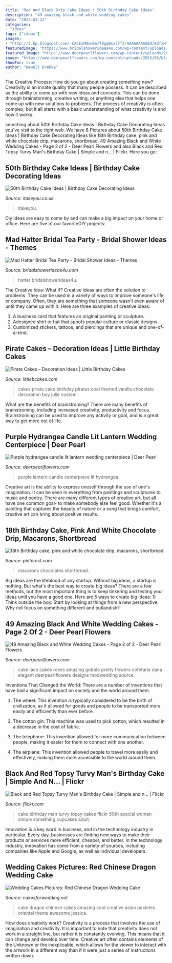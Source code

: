 ```yaml
---
title: "Red And Black Drip Cake Ideas : 50th Birthday Cake Ideas"
description: "49 amazing black and white wedding cakes"
date: "2023-03-22"
categories:
- "ideas"
tags: ["ideas"]
images:
- "http://3.bp.blogspot.com/-CAoEsHNxeBo/T8gqWxx77TI/AAAAAAAAG8U/8dfxHYKzUPo/s1600/red-chinese-dragon-wedding-cake.jpg"
featuredImage: "https://www.bridalshowerideas4u.com/wp-content/uploads/2016/02/Mad-Hatter-Bridal-Tea-Party-deck-of-cards-decor-and-characters.jpeg"
featured_image: "https://www.deerpearlflowers.com/wp-content/uploads/2015/05/black-and-white-lace-wedding-cake-with-black-roses.jpg"
image: "https://www.deerpearlflowers.com/wp-content/uploads/2015/05/black-and-white-lace-wedding-cake-with-black-roses.jpg"
ShowToc: true
author: "Newell Brekke"
---
```



The Creative Process: How do you go about creating something new?
Creativity is an innate quality that many people possess. It can be described as the ability to come up with new ideas and concepts. This can be done through brainstorming, creative writing, or anything else that helps one come up with new solutions to problems. The process of creativity is often complex, but it all starts with a basic understanding of what creativity is and how it works.

	

		
searching about 50th Birthday Cake Ideas | Birthday Cake Decorating Ideas you've visit to the right web. We have 8 Pictures about 50th Birthday Cake Ideas | Birthday Cake Decorating Ideas like 18th Birthday cake, pink and white chocolate drip, macarons, shortbread, 49 Amazing Black and White Wedding Cakes - Page 2 of 2 - Deer Pearl Flowers and also Black and Red Topsy Turvy Man&#039;s Birthday Cake | Simple and n… | Flickr. Here you go:
		
    
## 50th Birthday Cake Ideas | Birthday Cake Decorating Ideas

<img loading=lazy src="https://www.itakeyou.co.uk/wp-content/uploads/2021/06/50th-birthday-cake-516x1024.jpg" onerror="this.onerror=null;this.src='https://tse1.mm.bing.net/th?id=OIP.3bnMxoA9PEQwlqSCte1ZOAHaOs&amp;pid=15.1';" alt="50th Birthday Cake Ideas | Birthday Cake Decorating Ideas">

_Source: itakeyou.co.uk_

>itakeyou. 

	

Diy ideas are easy to come by and can make a big impact on your home or office. Here are five of our favoriteDIY projects: 

    
## Mad Hatter Bridal Tea Party - Bridal Shower Ideas - Themes

<img loading=lazy src="https://www.bridalshowerideas4u.com/wp-content/uploads/2016/02/Mad-Hatter-Bridal-Tea-Party-deck-of-cards-decor-and-characters.jpeg" onerror="this.onerror=null;this.src='https://tse1.mm.bing.net/th?id=OIP.tH-2ywqa3bQcdSTJdaiD3wHaLH&amp;pid=15.1';" alt="Mad Hatter Bridal Tea Party - Bridal Shower Ideas - Themes">

_Source: bridalshowerideas4u.com_

>hatter bridalshowerideas4u. 

	

The Creative Idea: What if?
Creative ideas are often the solution to problems. They can be used in a variety of ways to improve someone's life or company. Often, they are something that someone wasn't even aware of until they came up with it. Here are three examples of creative ideas: 
1. A business card that features an original painting or sculpture. 
2. Adesigned shirt or hat that spoofs popular culture or classic designs. 
3. Customized stickers, tattoos, and piercings that are unique and one-of-a-kind.

    
## Pirate Cakes – Decoration Ideas | Little Birthday Cakes

<img loading=lazy src="http://www.littlebcakes.com/wp-content/uploads/2013/08/Pirate-Cake.jpg" onerror="this.onerror=null;this.src='https://tse2.mm.bing.net/th?id=OIP.R3Y5PYGv4gTqSeNIEjy6xQHaKt&amp;pid=15.1';" alt="Pirate Cakes – Decoration Ideas | Little Birthday Cakes">

_Source: littlebcakes.com_

>cakes pirate cake birthday pirates cool themed vanilla chocolate decoration boy julie custom. 

	

What are the benefits of brainstroming?
There are many benefits of brainstroming, including increased creativity, productivity and focus. Brainstroming can be used to improve any activity or goal, and is a great way to get more out of life.

    
## Purple Hydrangea Candle Lit Lantern Wedding Centerpiece | Deer Pearl

<img loading=lazy src="https://www.deerpearlflowers.com/wp-content/uploads/2015/05/Purple-hydrangea-candle-lit-lantern-wedding-centerpiece.jpg" onerror="this.onerror=null;this.src='https://tse3.mm.bing.net/th?id=OIP.GcjTuHlAuo05DnFZC87gsAHaJ9&amp;pid=15.1';" alt="Purple hydrangea candle lit lantern wedding centerpiece | Deer Pearl">

_Source: deerpearlflowers.com_

>purple lantern candle centerpiece lit hydrangea. 

	

Creative art is the ability to express oneself through the use of one's imagination. It can be seen in everything from paintings and sculptures to music and poetry. There are many different types of creative art, but all have one common goal- to make somebody else feel good. Whether it's a painting that captures the beauty of nature or a song that brings comfort, creative art can bring about positive results.

    
## 18th Birthday Cake, Pink And White Chocolate Drip, Macarons, Shortbread

<img loading=lazy src="https://i.pinimg.com/736x/d2/fa/40/d2fa40901cda47e8296e5101fc6e4e00.jpg" onerror="this.onerror=null;this.src='https://tse4.mm.bing.net/th?id=OIP.Zb01vRlKzZA_dfdaZMqBwQHaJ3&amp;pid=15.1';" alt="18th Birthday cake, pink and white chocolate drip, macarons, shortbread">

_Source: pinterest.com_

>macarons chocolates shortbread. 

	

Big ideas are the lifeblood of any startup. Without big ideas, a startup is nothing. But what's the best way to create big ideas? There are a few methods, but the most important thing is to keep tinkering and testing your ideas until you have a good one. Here are 5 ways to create big ideas: 1) Think outside the box: Start by looking at things from a new perspective. Why not focus on something different and outlandish?

    
## 49 Amazing Black And White Wedding Cakes - Page 2 Of 2 - Deer Pearl Flowers

<img loading=lazy src="https://www.deerpearlflowers.com/wp-content/uploads/2015/05/black-and-white-lace-wedding-cake-with-black-roses.jpg" onerror="this.onerror=null;this.src='https://tse1.mm.bing.net/th?id=OIP.1iwFp8WFUduii4vFK8a24QHaLI&amp;pid=15.1';" alt="49 Amazing Black and White Wedding Cakes - Page 2 of 2 - Deer Pearl Flowers">

_Source: deerpearlflowers.com_

>cake lace cakes roses amazing gobble pretty flowers cofetaria dana elegant deerpearlflowers designs modwedding source. 

	

Inventions That Changed the World: There are a number of inventions that have had a significant impact on society and the world around them.
1. The wheel: This invention is typically considered to be the birth of civilization, as it allowed for goods and people to be transported more easily and efficiently than ever before.
2. The cotton gin: This machine was used to pick cotton, which resulted in a decrease in the cost of fabric.

3. The telephone: This invention allowed for more communication between people, making it easier for them to connect with one another.

4. The airplane: This invention allowed people to travel more easily and effectively, making them more accessible to the world around them.

    
## Black And Red Topsy Turvy Man&#039;s Birthday Cake | Simple And N… | Flickr

<img loading=lazy src="https://c1.staticflickr.com/3/2147/2228790424_88414b11d6_b.jpg" onerror="this.onerror=null;this.src='https://tse4.mm.bing.net/th?id=OIP.sk7yCDuqPd5Jq3e2SoyRNwHaJ4&amp;pid=15.1';" alt="Black and Red Topsy Turvy Man&#039;s Birthday Cake | Simple and n… | Flickr">

_Source: flickr.com_

>cake birthday man turvy topsy cakes flickr 50th special woman simple something cupcakes adult. 

	

Innovation is a key word in business, and in the technology industry in particular. Every day, businesses are finding new ways to make their products or services more efficient, cheaper, and better. In the technology industry, innovation has come from a variety of sources, including companies like Apple and Google, as well as individual developers.

    
## Wedding Cakes Pictures: Red Chinese Dragon Wedding Cake

<img loading=lazy src="http://3.bp.blogspot.com/-CAoEsHNxeBo/T8gqWxx77TI/AAAAAAAAG8U/8dfxHYKzUPo/s1600/red-chinese-dragon-wedding-cake.jpg" onerror="this.onerror=null;this.src='https://tse3.mm.bing.net/th?id=OIP.enXakSEvpg54kVOCJ5ZHOAHaLH&amp;pid=15.1';" alt="Wedding Cakes Pictures: Red Chinese Dragon Wedding Cake">

_Source: cakesforwedding.net_

>cake dragon chinese cakes amazing cool creative asian pasteles oriental theme awesome jessica. 

	

How does creativity work?
Creativity is a process that involves the use of imagination and creativity. It is important to note that creativity does not work in a straight line, but rather it is constantly evolving. This means that it can change and develop over time. Creative art often contains elements of the Unknown or the inexplicable, which allows for the viewer to interact with the artwork in a different way than if it were just a series of instructions written down.

